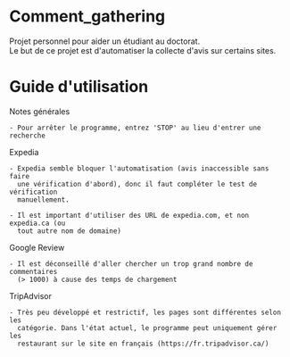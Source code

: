 # Comment_gathering
Projet personnel pour aider un étudiant au doctorat.<br />
Le but de ce projet est d'automatiser la collecte d'avis sur certains sites.

# Guide d'utilisation 
Notes générales

    - Pour arrêter le programme, entrez 'STOP' au lieu d'entrer une recherche 

Expedia

    - Expedia semble bloquer l'automatisation (avis inaccessible sans faire
      une vérification d'abord), donc il faut compléter le test de vérification
      manuellement. 

    - Il est important d'utiliser des URL de expedia.com, et non expedia.ca (ou
      tout autre nom de domaine)
       

Google Review

    - Il est déconseillé d'aller chercher un trop grand nombre de commentaires
      (> 1000) à cause des temps de chargement
      
TripAdvisor

    - Très peu développé et restrictif, les pages sont différentes selon les
      catégorie. Dans l'état actuel, le programme peut uniquement gérer les
      restaurant sur le site en français (https://fr.tripadvisor.ca/)
